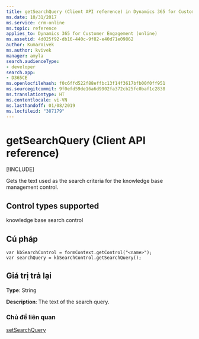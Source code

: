 ```yaml
---
title: getSearchQuery (Client API reference) in Dynamics 365 for Customer Engagement| MicrosoftDocs
ms.date: 10/31/2017
ms.service: crm-online
ms.topic: reference
applies_to: Dynamics 365 for Customer Engagement (online)
ms.assetid: 4d025f92-db16-440c-9f82-e40d71e09862
author: KumarVivek
ms.author: kvivek
manager: amyla
search.audienceType:
- developer
search.app:
- D365CE
ms.openlocfilehash: f0c6ffd522f88effbc13f14f3617bfb00f0ff951
ms.sourcegitcommit: 9f0efd59de16a6d9902fa372cb25fc0baf1c2838
ms.translationtype: HT
ms.contentlocale: vi-VN
ms.lasthandoff: 01/08/2019
ms.locfileid: "387179"
---
```

# <a name="getsearchquery-client-api-reference"></a>getSearchQuery (Client API reference)

[!INCLUDE[](../../../../includes/cc_applies_to_update_9_0_0.md)]

Gets the text used as the search criteria for the knowledge base management control. 

## <a name="control-types-supported"></a>Control types supported

knowledge base search control

## <a name="syntax"></a>Cú pháp

```
var kbSearchControl = formContext.getControl("<name>");
var searchQuery = kbSearchControl.getSearchQuery();
```

## <a name="return-value"></a>Giá trị trả lại

**Type**: String

**Description**: The text of the search query.

### <a name="related-topics"></a>Chủ đề liên quan

[setSearchQuery](setSearchQuery.md)

